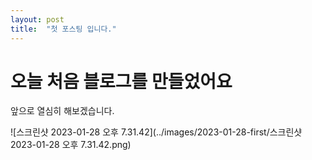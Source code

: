 ```yaml
---
layout: post
title:  "첫 포스팅 입니다."
---
```



# 오늘 처음 블로그를 만들었어요

앞으로 열심히 해보겠습니다.

![스크린샷 2023-01-28 오후 7.31.42](../images/2023-01-28-first/스크린샷 2023-01-28 오후 7.31.42.png)
